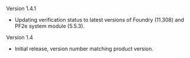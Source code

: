 Version 1.4.1
- Updating verification status to latest versions of Foundry (11.308) and PF2e system module (5.5.3).

Version 1.4
- Initial release, version number matching product version.